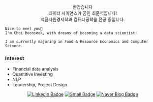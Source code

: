 
<br>

<p align="center">
    반갑습니다 <br>
    데이터 사이언스가 꿈인 최문석입니다! <br>
    식품자원경제학과 컴퓨터공학을 전공 중입니다.<br>

    Nice to meet you👐
    I'm Choi Moonseok, with dreams of becoming a data scientist!
    
    I am currently majoring in Food & Resource Economics and Computer Science.

</div>

### Interest
- Financial data analysis
- Quantitive Investing
- NLP
- Leadership, Project Design

<div align=center>

<div align=center>

[![Linkedin Badge](https://img.shields.io/badge/-LinkedIn-blue?style=flat-square&logo=Linkedin&logoColor=white&link=https://www.linkedin.com/in/munseok/)](https://www.linkedin.com/in/munseok/) 
[![Gmail Badge](https://img.shields.io/badge/-Gmail-d14836?style=flat-square&logo=Gmail&logoColor=white&link=mailto:cmschs0301@knu.ac.kr)](mailto:cmschs0301@knu.ac.kr)
[![Naver Blog Badge](https://img.shields.io/badge/-Naver%20Blog-03C75A?style=flat-square&logo=Naver&logoColor=white)](https://blog.naver.com/investing_cms)

</div>

<br>

